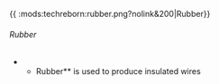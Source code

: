 {{ :mods:techreborn:rubber.png?nolink&200\|Rubber}}

###### Rubber

-   -   Rubber\*\* is used to produce insulated wires
